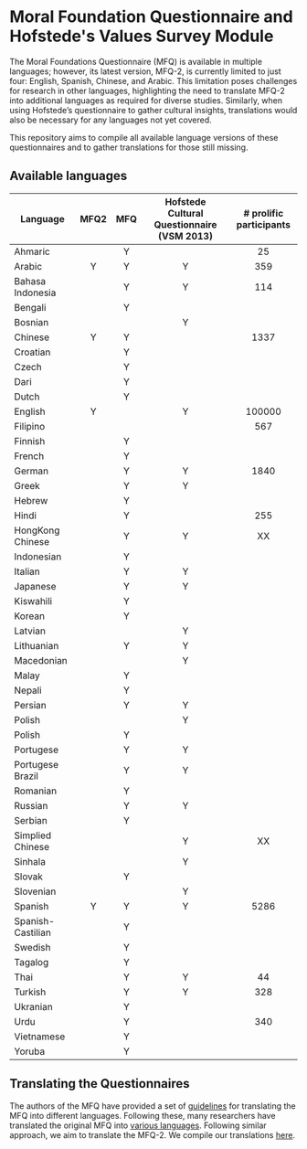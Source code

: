 # Moral Foundation Questionnaire and Hofstede's Values Survey Module

The Moral Foundations Questionnaire (MFQ) is available in multiple languages; however, its latest version, MFQ-2, is currently limited to just four: English, Spanish, Chinese, and Arabic. This limitation poses challenges for research in other languages, highlighting the need to translate MFQ-2 into additional languages as required for diverse studies. Similarly, when using Hofstede’s questionnaire to gather cultural insights, translations would also be necessary for any languages not yet covered.

This repository aims to compile all available language versions of these questionnaires and to gather translations for those still missing.

## Available languages
| **Language**      | **MFQ2** | **MFQ** | **Hofstede Cultural Questionnaire (VSM 2013)** | **# prolific participants** |
|-------------------|:--------:|:-------:|:----------------------------------------------:|:---------------------------:|
| Ahmaric           |          |    Y    |                                                |              25             |
| Arabic            |     Y    |    Y    |                        Y                       |             359             |
| Bahasa Indonesia  |          |    Y    |                        Y                       |             114             |
| Bengali           |          |    Y    |                                                |                             |
| Bosnian           |          |         |                        Y                       |                             |
| Chinese           |     Y    |    Y    |                                                |             1337            |
| Croatian          |          |    Y    |                                                |                             |
| Czech             |          |    Y    |                                                |                             |
| Dari              |          |    Y    |                                                |                             |
| Dutch             |          |    Y    |                                                |                             |
| English           |     Y    |         |                        Y                       |            100000           |
| Filipino          |          |         |                                                |             567             |
| Finnish           |          |    Y    |                                                |                             |
| French            |          |    Y    |                                                |                             |
| German            |          |    Y    |                        Y                       |             1840            |
| Greek             |          |    Y    |                        Y                       |                             |
| Hebrew            |          |    Y    |                                                |                             |
| Hindi             |          |    Y    |                                                |             255             |
| HongKong Chinese  |          |    Y    |                        Y                       |              XX             |
| Indonesian        |          |    Y    |                                                |                             |
| Italian           |          |    Y    |                        Y                       |                             |
| Japanese          |          |    Y    |                        Y                       |                             |
| Kiswahili         |          |    Y    |                                                |                             |
| Korean            |          |    Y    |                                                |                             |
| Latvian           |          |         |                        Y                       |                             |
| Lithuanian        |          |    Y    |                        Y                       |                             |
| Macedonian        |          |         |                        Y                       |                             |
| Malay             |          |    Y    |                                                |                             |
| Nepali            |          |    Y    |                                                |                             |
| Persian           |          |    Y    |                        Y                       |                             |
| Polish            |          |         |                        Y                       |                             |
| Polish            |          |    Y    |                                                |                             |
| Portugese         |          |    Y    |                        Y                       |                             |
| Portugese Brazil  |          |    Y    |                        Y                       |                             |
| Romanian          |          |    Y    |                                                |                             |
| Russian           |          |    Y    |                        Y                       |                             |
| Serbian           |          |    Y    |                                                |                             |
| Simplied Chinese  |          |         |                        Y                       |              XX             |
| Sinhala           |          |         |                        Y                       |                             |
| Slovak            |          |    Y    |                                                |                             |
| Slovenian         |          |         |                        Y                       |                             |
| Spanish           |     Y    |    Y    |                        Y                       |             5286            |
| Spanish-Castilian |          |    Y    |                                                |                             |
| Swedish           |          |    Y    |                                                |                             |
| Tagalog           |          |    Y    |                                                |                             |
| Thai              |          |    Y    |                       Y                        |              44             |
| Turkish           |          |    Y    |                        Y                       |             328             |
| Ukranian          |          |    Y    |                                                |                             |
| Urdu              |          |    Y    |                                                |             340             |
| Vietnamese        |          |    Y    |                                                |                             |
| Yoruba            |          |    Y    |                                                |                             |

## Translating the Questionnaires
The authors of the MFQ have provided a set of [guidelines](https://ymblog.jonathanhaidt.org/2010/01/how-to-translate-the-mfq/comment-page-1/) for translating the MFQ into different languages. Following these, many researchers have translated the original MFQ into [various languages](https://docs.google.com/spreadsheets/u/0/d/1UflzHkc8g5ohW_MIKGzbrGH5bIPiJoWcSvfuq7OsoYc/pub). Following similar approach, we aim to translate the MFQ-2. We compile our translations [here](https://docs.google.com/spreadsheets/d/1_F_y3WZLXLkDEsOGdlaiZimMGWmZ58z1/edit?usp=sharing&ouid=114913629946407078107&rtpof=true&sd=true).
